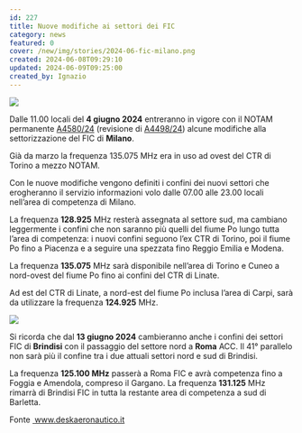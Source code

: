 ```yaml
---
id: 227
title: Nuove modifiche ai settori dei FIC
category: news
featured: 0
cover: /new/img/stories/2024-06-fic-milano.png
created: 2024-06-08T09:29:10
updated: 2024-06-09T09:25:00
created_by: Ignazio
---
```


 <a href="/new/img/stories/2024-06-fic-milano.png">
    <img class="float-start mr-3 max-w-[300px]" src="/new/img/stories/2024-06-fic-milano.png"/>
 </a>

Dalle 11.00 locali del **4 giugno 2024** entreranno in vigore con il NOTAM permanente <a href="https://www.deskaeronautico.it/notam=A4580/24">A4580/24</a> (revisione di <a href="https://www.deskaeronautico.it/notam=A4498/24">A4498/24</a>) alcune modifiche alla settorizzazione del FIC di **Milano**.

Già da marzo la frequenza 135.075 MHz era in uso ad ovest del CTR di Torino a mezzo NOTAM.

Con le nuove modifiche vengono definiti i confini dei nuovi settori che erogheranno il servizio informazioni volo dalle 07.00 alle 23.00 locali nell’area di competenza di Milano.

La frequenza **128.925** MHz resterà assegnata al settore sud, ma cambiano leggermente i confini che non saranno più quelli del fiume Po lungo tutta l’area di competenza: i nuovi confini seguono l’ex CTR di Torino, poi il fiume Po fino a Piacenza e a seguire una spezzata fino Reggio Emilia e Modena.

La frequenza **135.075** MHz sarà disponibile nell’area di Torino e Cuneo a nord-ovest del fiume Po fino ai confini del CTR di Linate.

Ad est del CTR di Linate, a nord-est del fiume Po inclusa l’area di Carpi, sarà da utilizzare la frequenza **124.925** MHz.

<a href="/new/img/stories/2024-06-fic-brindisi.png">
    <img class="float-end mr-3 max-w-[300px]" src="/new/img/stories/2024-06-fic-brindisi.png"/>
</a>

Si ricorda che dal **13 giugno 2024** cambieranno anche i confini dei settori FIC di **Brindisi** con il passaggio del settore nord a **Roma** ACC. Il 41° parallelo non sarà più il confine tra i due attuali settori nord e sud di Brindisi.

La frequenza **125.100 MHz** passerà a Roma FIC e avrà competenza fino a Foggia e Amendola, compreso il Gargano. La frequenza **131.125** MHz rimarrà di Brindisi FIC in tutta la restante area di competenza a sud di Barletta.

Fonte <a href="https://www.deskaeronautico.it/le-modifiche-ai-settori-dei-fic-2/"> www.deskaeronautico.it</a>
